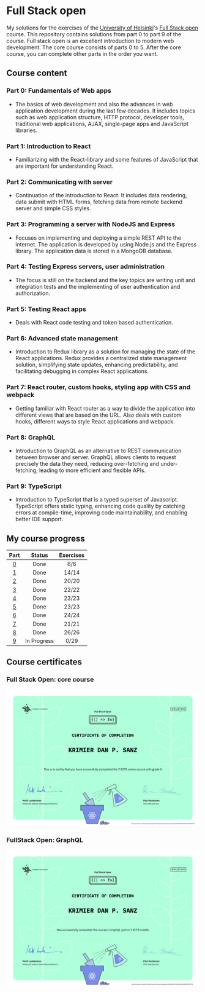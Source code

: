 # Full Stack open

My solutions for the exercises of the [University of Helsinki](https://www.helsinki.fi/)'s [Full Stack open](https://fullstackopen.com/) course. This repository contains solutions from part 0 to part 9 of the course. Full stack open is an excellent introduction to modern web development. The core course consists of parts 0 to 5. After the core course, you can complete other parts in the order you want.

## Course content

### Part 0: Fundamentals of Web apps
- The basics of web development and also the advances in web application development during the last few decades. It includes topics such as web application structure, HTTP protocol, developer tools, traditional web applications, AJAX, single-page apps and JavaScript libraries.

### Part 1: Introduction to React
- Familiarizing with the React-library and some features of JavaScript that are important for understanding React.

### Part 2: Communicating with server
- Continuation of the introduction to React. It includes data rendering, data submit with HTML forms, fetching data from remote backend server and simple CSS styles.

### Part 3: Programming a server with NodeJS and Express
- Focuses on implementing and deploying a simple REST API to the internet. The application is developed by using Node.js and the Express library. The application data is stored in a MongoDB database.

### Part 4: Testing Express servers, user administration
- The focus is still on the backend and the key topics are writing unit and integration tests and the implementing of user authentication and authorization.

### Part 5: Testing React apps
- Deals with React code testing and token based authentication.

### Part 6: Advanced state management
- Introduction to Redux library as a solution for managing the state of the React applications. Redux provides a centralized state management solution, simplifying state updates, enhancing predictability, and facilitating debugging in complex React applications.

### Part 7: React router, custom hooks, styling app with CSS and webpack
- Getting familiar with React router as a way to divide the application into different views that are based on the URL. Also deals with custom hooks, different ways to style React applications and webpack.

### Part 8: GraphQL
- Introduction to GraphQL as an alternative to REST communication between browser and server. GraphQL allows clients to request precisely the data they need, reducing over-fetching and under-fetching, leading to more efficient and flexible APIs.

### Part 9: TypeScript
- Introduction to TypeScript that is a typed superset of Javascript. TypeScript offers static typing, enhancing code quality by catching errors at compile-time, improving code maintainability, and enabling better IDE support.

## My course progress

| Part           | Status      | Exercises |
| :------------: | :---------: | :-------: |
| [0](https://github.com/uepzues/fullstackopen/tree/main/part%200) | Done        | 6/6       |
| [1](https://github.com/uepzues/fullstackopen/tree/main/part1) | Done        | 14/14     |
| [2](https://github.com/uepzues/fullstackopen/tree/main/part2) | Done        | 20/20     |
| [3](https://github.com/uepzues/fullstackopen/tree/main/part3) | Done        | 22/22     |
| [4](https://github.com/uepzues/fullstackopen/tree/main/part4) | Done        | 23/23     |
| [5](https://github.com/uepzues/fullstackopen/tree/main/part5) | Done        | 23/23     |
| [6](https://github.com/uepzues/fullstackopen/tree/main/part6) | Done        | 24/24     |
| [7](https://github.com/uepzues/fullstackopen/tree/main/Part7) | Done        | 21/21     |
| [8](https://github.com/uepzues/fullstackopen/tree/main/part8) | Done        | 26/26     |
| [9](https://github.com/uepzues/fullstackopen/tree/main/part9) | In Progress        | 0/29     |

## Course certificates

### Full Stack Open: core course

![Full Stack Open core course Certificate](./img/certificate-fullstack.png)

### FullStack Open: GraphQL

![Full Stack Open GraphQL Certificate](./img/certificate-graphql.png)
